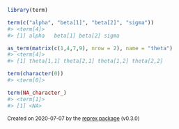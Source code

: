 ``` r
library(term)

term(c("alpha", "beta[1]", "beta[2]", "sigma"))
#> <term[4]>
#> [1] alpha   beta[1] beta[2] sigma

as_term(matrix(c(1,4,7,9), nrow = 2), name = "theta")
#> <term[4]>
#> [1] theta[1,1] theta[2,1] theta[1,2] theta[2,2]

term(character(0))
#> <term[0]>

term(NA_character_)
#> <term[1]>
#> [1] <NA>
```

<sup>Created on 2020-07-07 by the [reprex package](https://reprex.tidyverse.org) (v0.3.0)</sup>
